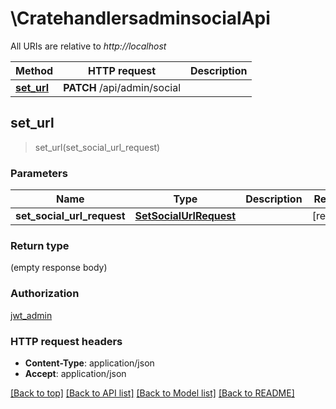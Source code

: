 # \CratehandlersadminsocialApi

All URIs are relative to *http://localhost*

Method | HTTP request | Description
------------- | ------------- | -------------
[**set_url**](CratehandlersadminsocialApi.md#set_url) | **PATCH** /api/admin/social | 



## set_url

> set_url(set_social_url_request)


### Parameters


Name | Type | Description  | Required | Notes
------------- | ------------- | ------------- | ------------- | -------------
**set_social_url_request** | [**SetSocialUrlRequest**](SetSocialUrlRequest.md) |  | [required] |

### Return type

 (empty response body)

### Authorization

[jwt_admin](../README.md#jwt_admin)

### HTTP request headers

- **Content-Type**: application/json
- **Accept**: application/json

[[Back to top]](#) [[Back to API list]](../README.md#documentation-for-api-endpoints) [[Back to Model list]](../README.md#documentation-for-models) [[Back to README]](../README.md)

